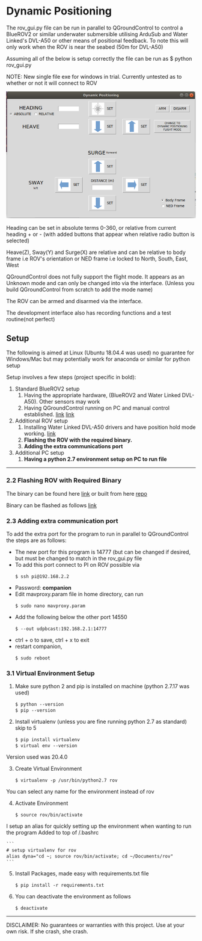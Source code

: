 # Dynamic Positioning

The rov_gui.py file can be run in parallel to QGroundControl to control a BlueROV2 or similar underwater submersible utilising ArduSub and Water Linked's DVL-A50 or other means of positional feedback. To note this will only work when the ROV is near the seabed (50m for DVL-A50)

Assuming all of the below is setup correctly the file can be run as
    $ python rov_gui.py
    
NOTE: New single file exe for windows in trial. Currently untested as to whether or not it will connect to ROV

![GUI image alt text](/gui_pics/GUI.png)

Heading can be set in absolute terms 0-360, or relative from current heading + or - (with added buttons that appear when relative radio button is selected)

Heave(Z), Sway(Y) and Surge(X) are relative and can be relative to body frame i.e ROV's orientation or NED frame i.e locked to North, South, East, West

QGroundControl does not fully support the flight mode. It appears as an Unknown mode and can only be changed into via the interface. (Unless you build QGroundControl from scratch to add the mode name)

The ROV can be armed and disarmed via the interface.

The development interface also has recording functions and a test routine(not perfect)

## Setup

The following is aimed at Linux (Ubuntu 18.04.4 was used) no guarantee for Windows/Mac but may potentially work for  anaconda or similar for python setup

Setup involves a few steps (project specific in bold):

1. Standard BlueROV2 setup
   1. Having the appropriate hardware, (BlueROV2 and Water Linked DVL-A50). Other sensors may work
   2. Having QGroundControl running on PC and manual control established. [link](https://www.ardusub.com/reference/qgc-configuration.html) [link](https://bluerobotics.com/learn/bluerov2-software-setup/)
2. Additional ROV setup
   1. Installing Water Linked DVL-A50 drivers and have position hold mode working. [link](https://github.com/bluerobotics/companion/pull/355) 
   2. **Flashing the ROV with the required binary.** 
   3. **Adding the extra communications port**
3. Additional PC setup
   1. **Having a python 2.7 environment setup on PC to run file**

___

### 2.2 Flashing ROV with Required Binary 

The binary can be found here [link](https://github.com/Ben-Bartlett/ArduSub_Dynamic_Positioning/blob/main/binary/ardusub.apj) or built from here [repo](https://github.com/Ben-Bartlett/ardupilot/tree/dvl_ben)

Binary can be flashed as follows [link](https://www.ardusub.com/developers/developers.html#flashing-via-web-interface)

### 2.3 Adding extra communication port

To add the extra port for the program to run in parallel to QGroundControl the steps are as follows:
* The new port for this program is 14777 (but can be changed if desired, but must be changed to match in the rov_gui.py file
* To add this port connect to PI on ROV possible via 
    ```
    $ ssh pi@192.168.2.2 
    ```
* Password: **companion**
* Edit mavproxy.param file in home directory, can run 
    ```
    $ sudo nano mavproxy.param
    ```
* Add the following below the other port 14550
    ```
    $ --out udpbcast:192.168.2.1:14777
    ```
* ctrl + o to save, ctrl + x to exit
* restart companion, 
    ```
    $ sudo reboot
    ```
    
### 3.1 Virtual Environment Setup

1. Make sure python 2 and pip is installed on machine (python 2.7.17 was used)
    ```
    $ python --version
    $ pip --version
    ```
2. Install virtualenv (unless you are fine running python 2.7 as standard) skip to 5
    ```
    $ pip install virtualenv
    $ virtual env --version
    ```
 Version used was 20.4.0

3. Create Virtual Environment 
    ```
    $ virtualenv -p /usr/bin/python2.7 rov
    ```
 You can select any name for the environment instead of rov

4. Activate Environment 
    ```
    $ source rov/bin/activate
    ```
 I setup an alias for quickly setting up the environment when wanting to run the program
 Added to top of /.bashrc
 
    ```
    # setup virtualenv for rov
    alias dyna="cd ~; source rov/bin/activate; cd ~/Documents/rov"
    ```
    
5. Install Packages, made easy with requirements.txt file
    ```
    $ pip install -r requirements.txt
    ```

6. You can deactivate the environment as follows
    ```
    $ deactivate
    ```
___

DISCLAIMER: No guarantees or warranties with this project. Use at your own risk. If she crash, she crash.
